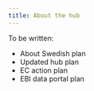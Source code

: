 ```yaml
---
title: About the hub
---
```


To be written:

* About Swedish plan
* Updated hub plan
* EC action plan
* EBI data portal plan
